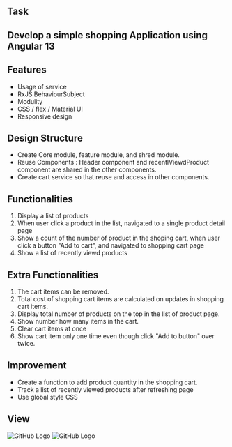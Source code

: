 ## Task
Develop a simple shopping Application using Angular 13 
---
## Features 

  * Usage of service
  * RxJS BehaviourSubject
  * Modulity
  * CSS / flex /  Material UI
  * Responsive design

## Design Structure
  * Create Core module, feature module, and shred module.
  * Reuse Components : Header component and recentlViewdProduct component are shared in the other components.
  * Create cart service so that reuse and access in other components.

## Functionalities
 1. Display a list of products 
 2. When user click a product in the list, navigated to a single product detail page
 3. Show a count of the number of product in the shoping cart, when user click a button "Add to cart", and navigated to shopping cart page
 4. Show a list of recently viewd products

## Extra Functionalities
1. The cart items can be removed.
2. Total cost of shopping cart items are calculated on updates in shopping cart items.
3. Display total number of products on the top in the list of product page.
4. Show number how many items in the cart.
5. Clear cart items at once
6. Show cart item only one time even though click "Add to button" over twice.


## Improvement
* Create a function to add product quantity in the shopping cart.
* Track a list of recently viewed products after refreshing page
* Use global style CSS

## View
![GitHub Logo](/images/cart1.png)
![GitHub Logo](/images/cart2.png)